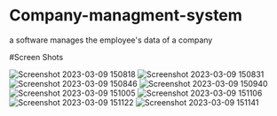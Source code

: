 # Company-managment-system
a software manages the employee's data of a company

#Screen Shots

![Screenshot 2023-03-09 150818](https://user-images.githubusercontent.com/97104406/224033471-e99e799a-7963-4d5f-8d1c-85c87f7b6e83.png)
![Screenshot 2023-03-09 150831](https://user-images.githubusercontent.com/97104406/224033486-a99b42cd-23d6-46aa-9812-b70ec3678dba.png)
![Screenshot 2023-03-09 150846](https://user-images.githubusercontent.com/97104406/224033496-9d60f0cd-c59f-443e-860d-ed2f0fc5d7b3.png)
![Screenshot 2023-03-09 150940](https://user-images.githubusercontent.com/97104406/224033503-ad0633f6-8e8e-4808-8ceb-d095cb20283b.png)
![Screenshot 2023-03-09 151005](https://user-images.githubusercontent.com/97104406/224033513-dc55cc29-910b-4336-b859-446d27166dd3.png)
![Screenshot 2023-03-09 151106](https://user-images.githubusercontent.com/97104406/224033528-68b2610b-e884-42b0-981a-cc9aad661c0c.png)
![Screenshot 2023-03-09 151122](https://user-images.githubusercontent.com/97104406/224033537-75d9571a-5ff6-4566-a662-331afc36495a.png)
![Screenshot 2023-03-09 151141](https://user-images.githubusercontent.com/97104406/224033549-7093e789-dfdb-4d66-b276-caa4ee06be4f.png)

